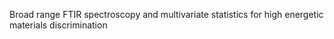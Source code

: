 

Broad range FTIR spectroscopy and multivariate statistics for high energetic materials discrimination
